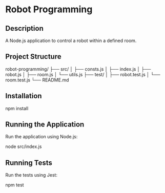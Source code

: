 # Robot Programming

## Description

A Node.js application to control a robot within a defined room.

## Project Structure

robot-programming/
├── src/
│ ├── consts.js
│ ├── index.js
│ ├── robot.js
│ ├── room.js
│ └── utils.js
├── test/
│ ├── robot.test.js
│ └── room.test.js
└── README.md


## Installation
npm install


## Running the Application
Run the application using Node.js:

node src/index.js

## Running Tests
Run the tests using Jest:

npm test